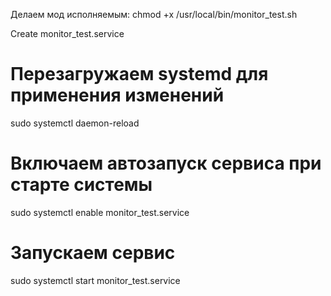 Делаем мод исполняемым:
chmod +x /usr/local/bin/monitor_test.sh


Create monitor_test.service
# Перезагружаем systemd для применения изменений
sudo systemctl daemon-reload

# Включаем автозапуск сервиса при старте системы
sudo systemctl enable monitor_test.service

# Запускаем сервис
sudo systemctl start monitor_test.service
